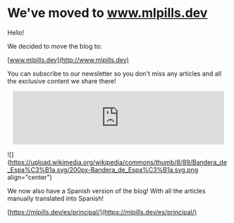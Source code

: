 # We've moved to www.mlpills.dev

Hello!

We decided to move the blog to:

[www.mlpills.dev](http://www.mlpills.dev)

You can subscribe to our newsletter so you don't miss any articles and all the exclusive content we share there!

<center><iframe src="https://mlpills.substack.com/embed" width="95%" height="120" style="border:1px solid #EEE;background:white"></iframe></center>

![](https://upload.wikimedia.org/wikipedia/commons/thumb/8/89/Bandera_de_Espa%C3%B1a.svg/200px-Bandera_de_Espa%C3%B1a.svg.png align="center")

We now also have a Spanish version of the blog! With all the articles manually translated into Spanish!

[https://mlpills.dev/es/principal/](https://mlpills.dev/es/principal/)